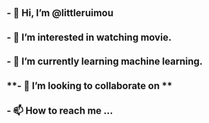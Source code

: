 ## **- 👋 Hi, I’m @littleruimou**
## **- 👀 I’m interested in watching movie.**
## **- 🌱 I’m currently learning machine learning.**
## **- 💞️ I’m looking to collaborate on **
## **- 📫 How to reach me ...**

<!---
littleruimou/littleruimou is a ✨ special ✨ repository because its `README.md` (this file) appears on your GitHub profile.
You can click the Preview link to take a look at your changes.
--->
